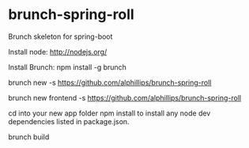 # brunch-spring-roll
Brunch skeleton for spring-boot

Install node: http://nodejs.org/

Install Brunch: npm install -g brunch

brunch new <app name> -s https://github.com/alphillips/brunch-spring-roll

brunch new frontend -s https://github.com/alphillips/brunch-spring-roll

cd into your new app folder
npm install to install any node dev dependencies listed in package.json.

brunch build
